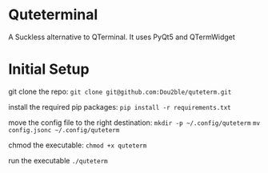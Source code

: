 # Quteterminal

A Suckless alternative to QTerminal. It uses PyQt5 and QTermWidget




# Initial Setup
git clone the repo:
`git clone git@github.com:Dou2ble/quteterm.git`

install the required pip packages:
`pip install -r requirements.txt`

move the config file to the right destination:
`mkdir -p ~/.config/quteterm`
`mv config.jsonc ~/.config/quteterm`

chmod the executable:
`chmod +x quteterm`

run the executable
`./quteterm`
